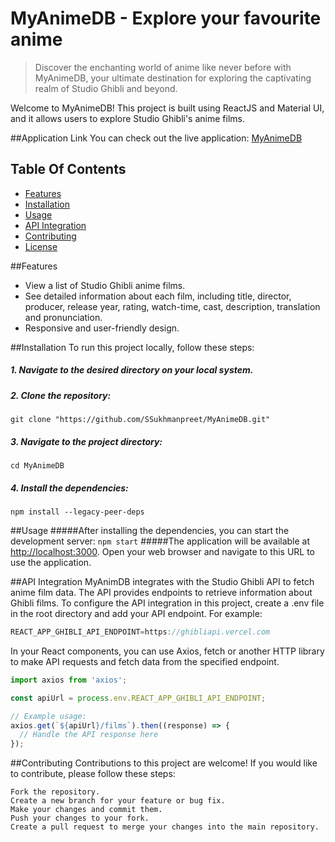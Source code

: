 # MyAnimeDB - Explore your favourite anime
> Discover the enchanting world of anime like never before with MyAnimeDB, your ultimate destination for exploring the captivating realm of Studio Ghibli and beyond.

Welcome to MyAnimeDB! This project is built using ReactJS and Material UI, and it allows users to explore Studio Ghibli's anime films.

##Application Link
You can check out the live application: [MyAnimeDB](https://my-anime-db.netlify.app/ "MyAnimeDB")

## Table Of Contents
- [Features](#features)
- [Installation](#installation)
- [Usage](#usage)
- [API Integration](#api-integration)
- [Contributing](#contributing)
- [License](#license)

##Features
- View a list of Studio Ghibli anime films.
- See detailed information about each film, including title, director, producer, release year, rating, watch-time, cast, description, translation and pronunciation.
- Responsive and user-friendly design.

##Installation
To run this project locally, follow these steps:
##### 1. Navigate to the desired directory on your local system.
##### 2. Clone the repository:
``
git clone "https://github.com/SSukhmanpreet/MyAnimeDB.git"
``
##### 3. Navigate to the project directory:
``cd MyAnimeDB``

##### 4. Install the dependencies:
``npm install --legacy-peer-deps``

##Usage
#####After installing the dependencies, you can start the development server:
``
npm start
``
#####The application will be available at [http://localhost:3000](http://localhost:3000 "http://localhost:3000"). Open your web browser and navigate to this URL to use the application.

##API Integration
MyAnimDB integrates with the Studio Ghibli API to fetch anime film data. The API provides endpoints to retrieve information about Ghibli films.
To configure the API integration in this project, create a .env file in the root directory and add your API endpoint. For example:
````javascript
REACT_APP_GHIBLI_API_ENDPOINT=https://ghibliapi.vercel.com
````
In your React components, you can use Axios, fetch or another HTTP library to make API requests and fetch data from the specified endpoint.

```javascript
import axios from 'axios';

const apiUrl = process.env.REACT_APP_GHIBLI_API_ENDPOINT;

// Example usage:
axios.get(`${apiUrl}/films`).then((response) => {
  // Handle the API response here
});

```

##Contributing
Contributions to this project are welcome!
If you would like to contribute, please follow these steps:

    Fork the repository.
    Create a new branch for your feature or bug fix.
    Make your changes and commit them.
    Push your changes to your fork.
    Create a pull request to merge your changes into the main repository.

